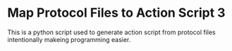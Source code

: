 # Map Protocol Files to Action Script 3 

This is a python script used to generate action script from protocol files intentionally makeing programming easier.